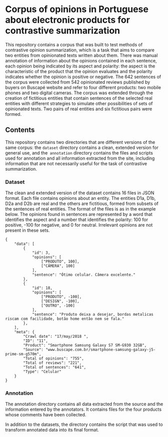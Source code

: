 # Corpus of opinions in Portuguese about electronic products for contrastive summarization

This repository contains a corpus that was built to test methods of contrastive opinion summarization, which is a task that aims to compare two entities from  opinionated texts written about them. There was manual annotation of information about the opinions contained in each sentence, each opinion being indicated by its aspect and polarity: the aspect is the characteristic of the product that the opinion evaluates and the polarity indicates whether the opinion is positive or negative. The 642 sentences of the corpus were collected from 542 opinionated reviews published by buyers on Buscapé website and refer to four different products: two mobile phones and two digital cameras. The corpus was extended through the creation of fictitious entities that contain sentences of the selected real entities with different strategies to simulate other possibilities of sets of opinionated texts. Two pairs of real entities and six fictitious pairs were formed.


## Contents

This repository contains two directories that are different versions of the same corpus: the `dataset` directory contains a clean, extended version for general use, and the` annotation` directory contains the files and scripts used for annotation and all information extracted from the site, including information that are not necessarily useful for the task of contrastive summarization.

### Dataset 

The clean and extended version of the dataset contains 16 files in JSON format. Each file contains opinions about an entity. The entities D1a, D1b, D2a and D2b are real and the others are fictitious, formed from subsets of the sentences of real entities. The format of the files is as in the example below. The opinions found in sentences are represented by a word that identifies the aspect and a number that identifies the polarity: 100 for positive, -100 for negative, and 0 for neutral. Irrelevant opinions are not present in these sets.

```
{
    "data": [
        {
            "id": 3,
            "opinions": [
                ["PRODUTO", 100],
                ["CÂMERA", 100]
            ],
            "sentence": "Ótimo celular. Câmera excelente."
        },
        {
            "id": 18,
            "opinions": [
                ["PRODUTO", -100],
                ["DESIGN", -100],
                ["OUTRO", -100]
            ],
            "sentence": "Produto deixa a desejar, bordas metalicas riscam com facilidade, botão home então nem se fala."
        },
    ],
    "meta": {
        "Crawl date": "17/may/2018 ",
        "ID": "11",
        "Product": "Smartphone Samsung Galaxy S7 SM-G930 32GB",
        "Source": "www.buscape.com.br/smartphone-samsung-galaxy-j5-prime-sm-g570m",
        "Total of opinions": "755",
        "Total of reviews": "221",
        "Total of sentences": "641",
        "Type": "Celular"
    }
}
```


### Annotation

The annotation directory contains all data extracted from the source and the information entered by the annotators. It contains files for the four products whose comments have been collected.

In addition to the datasets, the directory contains the script that was used to transform annotated data into its final format.
